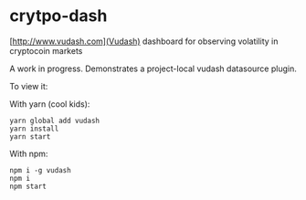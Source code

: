 # crytpo-dash
[http://www.vudash.com](Vudash) dashboard for observing volatility in cryptocoin markets

A work in progress. Demonstrates a project-local vudash datasource plugin.

To view it:

With yarn (cool kids):
```
yarn global add vudash
yarn install
yarn start
```

With npm:
```
npm i -g vudash
npm i
npm start
```